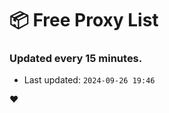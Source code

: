 # :package: Free Proxy List
### Updated every 15 minutes.

- Last updated: `2024-09-26 19:46`

:heart:
